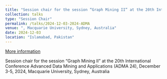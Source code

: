 ```yaml
---
title: "Session chair for the session “Graph Mining II” at the 20th International Conference Advanced Data Mining and Applications (ADMA 24)"
collection: talks
type: "Session Chair"
permalink: /talks/2024-12-03-2024-ADMA
venue: ", Macquarie University, Sydney, Australia"
date: 2024-12-03
location: "Islamabad, Pakistan"
---
```


[More information](https://adma2024.github.io/)

Session chair for the session “Graph Mining II” at the 20th International Conference Advanced Data Mining and Applications (ADMA 24), December 3-5, 2024, Macquarie University, Sydney, Australia